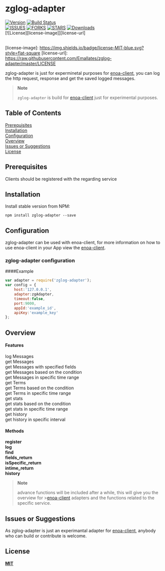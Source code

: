 # zglog-adapter
[![Version][version-svg]][package-url]&nbsp;[![Build Status][travis-svg]][travis-url]</br>[![ISSUES][issues-url]][issues-url]&nbsp;[![FORKS][forks-url]][forks-url]&nbsp;[![STARS][stars-url]][stars-url]&nbsp;[![Downloads][downloads-image]][downloads-url]</br>[![License][license-image]][license-url]

[version-svg]: https://img.shields.io/npm/v/zglog-adapter.svg?style=flat-square
[package-url]: https://npmjs.org/package/zglog-adapter
[travis-svg]: https://img.shields.io/travis/Emallates/zglog-adapter/master.svg?style=flat-square
[travis-url]: https://api.travis-ci.org/Emallates/zglog-adapter.svg?branch=master
[issues-url]:https://img.shields.io/github/issues/Emallates/zglog-adapter.svg?style=flat-square
[forks-url]:https://img.shields.io/github/forks/Emallates/zglog-adapter.svg?style=flat-square
[stars-url]:https://img.shields.io/github/stars/Emallates/zglog-adapter.svg?style=flat-square
[downloads-image]: https://img.shields.io/npm/dm/zglog-adapter.svg?style=flat-square
[downloads-url]: http://npm-stat.com/charts.html?package=zglog-adapter
</br>
[license-image]: https://img.shields.io/badge/license-MIT-blue.svg?style=flat-square
[license-url]: https://raw.githubusercontent.com/Emallates/zglog-adapter/master/LICENSE


zglog-adapter is just for experminetal purposes for [enoa-client](https://github.com/Emallates/enoa-client), you can log the http request, response and get the saved logged messages.

> **Note**
>
> `zglog-adapter` is build for [enoa-client](https://github.com/Emallates/enoa-client) just for experimental purposes.
>
>

## Table of Contents
[Prerequisites](#prerequisites)</br>
[Installation](#installation)</br>
[Configuration](#configuration)</br>
[Overview](#overview)</br>
[Issues or Suggestions](#issues-or-suggestions)</br>
[License](#license)


## Prerequisites
Clients should be registered with the regarding service

## Installation

Install stable version from NPM:
```
npm install zglog-adapter --save
```


## Configuration

zglog-adapter can be used with enoa-client, for more information on how to use enoa-client in your App view the [enoa-client](https://github.com/Emallates/enoa-client).


### zglog-adapter configuration

####Example

```javascript
var adapter = require('zglog-adapter');
var config = {
	host:'127.0.0.1', 
	adapter:zgAdapter, 
	timeout:false, 
	port:9000,
	appId:'example_id',
	apiKey:'example_key'
};
```


## Overview

#### Features
log Messages</br>
get Messages</br>
get Messages with specified fields</br>
get Messages based on the condition</br>
get Messages in specific time range</br>
get Terms</br>
get Terms based on the condition</br>
get Terms in specific time range</br>
get stats</br>
get stats based on the condition</br>
get stats in specific time range</br>
get history</br>
get history in specific interval</br>

#### Methods
 <b>register</b></br>
 <b>log</b></br>
 <b>find</b></br>
 <b>fields_return</b></br>
 <b>isSpecific_return</b></br>
 <b>intime_return</b></br>
 <b>history</b></br>

> **Note**
>
> advance functions will be included after a while, this will give you the overview  for >[enoa-client](https://github.com/Emallates/enoa-client) adapters and the functions related to the specific service.
>  
>

## Issues or Suggestions
As zglog-adapter is just an experimantal adapter for [enoa-client](https://github.com/Emallates/enoa-client), anybody who can build or contribute is welcome.


## License

**[MIT](./LICENSE)**
